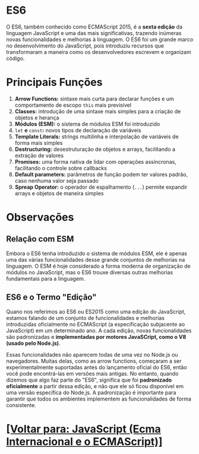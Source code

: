 # ES6

O ES6, também conhecido como ECMAScript 2015, é a **sexta edição** da linguagem JavaScript e uma das mais significativas, trazendo inúmeras novas funcionalidades e melhorias à linguagem. O ES6 foi um grande marco no desenvolvimento do JavaScript, pois introduziu recursos que transformaram a maneira como os desenvolvedores escrevem e organizam código.

# Principais Funções

1. **Arrow Functions:** sintaxe mais curta para declarar funções e um comportamento de escopo `this` mais previsível
2. **Classes:** introdução de uma sintaxe mais simples para a criação de objetos e herança
3. **Módulos (ESM):** o sistema de módulos ESM foi introduzido
4. `let` **e** `const`**:** novos tipos de declaração de variáveis
5. **Template Literals:** strings multilinha e interpolação de variáveis de forma mais simples
6. **Destructuring:** desestruturação de objetos e arrays, facilitando a extração de valores
7. **Promises:** uma forma nativa de lidar com operações assíncronas, facilitando o controle sobre callbacks
8. **Default parameters:** parâmetros de função podem ter valores padrão, caso nenhuma valor seja passado
9. **Spreap Operator:** o operador de espalhamento (`...`) permite expandir arrays e objetos de maneira simples

# Observações

## Relação com ESM

Embora o ES6 tenha introduzido o sistema de módulos ESM, ele é apenas uma das várias funcionalidades desse grande conjuntos de melhorias na linguagem. O ESM é hoje considerado a forma moderna de organização de módulos no JavaScript, mas o ES6 trouxe diversas outras melhorias fundamentais para a linguagem.

## ES6 e o Termo "Edição"

Quano nos referimos ao ES6 ou ES2015 como uma edição do JavaScript, estamos falando de um conjunto de funcionalidades e melhorias introduzidas oficialmente no ECMAScript (a especificação subjacente ao JavaScript) em um determinado ano. A cada edição, novas funcionalidades são padronizadas e **implementadas por motores JavaSCript, como o V8 (usado pelo Node.js)**.

Essas funcionalidades não aparecem todas de uma vez no Node.js ou navegadores. Muitas delas, como as arrow functions, começaram a ser experimentalmente suportadas antes do lançamento oficial do ES6, então você pode encontrá-las em versões mais antigas. No entanto, quando dizemos que algo faz parte do "ES6", significa que foi **padronizado oficialmente** a partir dessa edição, e não que ele só ficou disponível em uma versão específica do Node.js. A padronização é importante para garantir que todos os ambientes implementem as funcionalidades de forma consistente.

# [[Voltar para: JavaScript (Ecma Internacional e o ECMAScript)]](../../JavaScript.md#8-ecma-internacional-ecmascript)